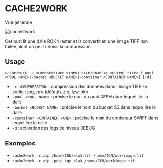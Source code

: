 # CACHE2WORK

[Vue générale](../../README.md#stockage-final-en-dalle)

![cache2work](../../../docs/images/ROK4GENERATION/tools/cache2work.png)

Cet outil lit une dalle ROK4 raster et la convertit en une image TIFF non tuilée, dont on peut choisir la compression.

## Usage

`cache2work -c <COMPRESSION> <INPUT FILE/OBJECT> <OUTPUT FILE> [-pool <POOL NAME>|-bucket <BUCKET NAME>|-container <CONTAINER NAME>] [-d]`

* `-c <COMPRESSION>` : compression des données dans l'image TIFF en sortie : jpg, raw (défaut), zip, lzw, pkb
* `-pool <POOL NAME>` : précise le nom du pool CEPH dans lequel lire la dalle
* `-bucket <BUCKET NAME>` : précise le nom du bucket S3 dans lequel lire la dalle
* `-container <CONTAINER NAME>` : précise le nom du conteneur SWIFT dans lequel lire la dalle
* `-d` : activation des logs de niveau DEBUG


## Exemples

* `cache2work -c zip /home/IGN/slab.tif /home/IGN/workimage.tif`
* `cache2work -c zip -pool ign slab /home/IGN/workimage.tif`
